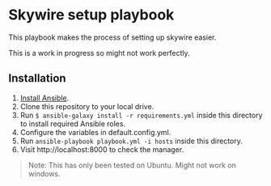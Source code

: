 # Skywire setup playbook

This playbook makes the process of setting up skywire easier.

This is a work in progress so might not work perfectly. 

## Installation

  1. [Install Ansible](http://docs.ansible.com/intro_installation.html).
  2. Clone this repository to your local drive.
  3. Run `$ ansible-galaxy install -r requirements.yml` inside this directory to install required Ansible roles.
  4. Configure the variables in default.config.yml. 
  4. Run `ansible-playbook playbook.yml -i hosts` inside this directory. 
  5. Visit http://localhost:8000 to check the manager.

> Note: This has only been tested on Ubuntu. Might not work on windows.
